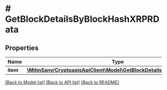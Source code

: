 # # GetBlockDetailsByBlockHashXRPRData

## Properties

Name | Type | Description | Notes
------------ | ------------- | ------------- | -------------
**item** | [**\MitinSany/CryptoapisApiClient\Model\GetBlockDetailsByBlockHashXRPRI**](GetBlockDetailsByBlockHashXRPRI.md) |  |

[[Back to Model list]](../../README.md#models) [[Back to API list]](../../README.md#endpoints) [[Back to README]](../../README.md)
